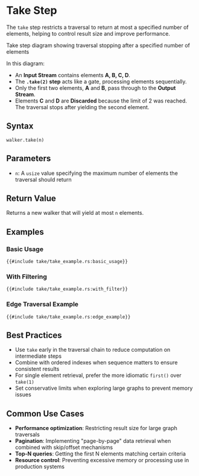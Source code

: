 # Take Step

The `take` step restricts a traversal to return at most a specified number of elements, helping to control result size
and improve performance.

<object type="image/svg+xml" data="take/image.svg" title="Take Step Diagram">
Take step diagram showing traversal stopping after a specified number of elements
</object>

In this diagram:

- An **Input Stream** contains elements **A, B, C, D**.
- The **`.take(2)` step** acts like a gate, processing elements sequentially.
- Only the first two elements, **A** and **B**, pass through to the **Output Stream**.
- Elements **C** and **D** are **Discarded** because the limit of 2 was reached. The traversal stops after yielding the second element.

## Syntax

```rust,noplayground
walker.take(n)
```

## Parameters

- `n`: A `usize` value specifying the maximum number of elements the traversal should return

## Return Value

Returns a new walker that will yield at most `n` elements.

## Examples

### Basic Usage

```rust,noplayground
{{#include take/take_example.rs:basic_usage}}
```

### With Filtering

```rust,noplayground
{{#include take/take_example.rs:with_filter}}
```

### Edge Traversal Example

```rust,noplayground
{{#include take/take_example.rs:edge_example}}
```

## Best Practices

- Use `take` early in the traversal chain to reduce computation on intermediate steps
- Combine with ordered indexes when sequence matters to ensure consistent results
- For single element retrieval, prefer the more idiomatic `first()` over `take(1)`
- Set conservative limits when exploring large graphs to prevent memory issues

## Common Use Cases

- **Performance optimization**: Restricting result size for large graph traversals
- **Pagination**: Implementing "page-by-page" data retrieval when combined with skip/offset mechanisms
- **Top-N queries**: Getting the first N elements matching certain criteria
- **Resource control**: Preventing excessive memory or processing use in production systems

